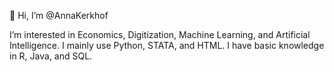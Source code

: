 👋 Hi, I’m @AnnaKerkhof

I’m interested in Economics, Digitization, Machine Learning, and Artificial Intelligence. 
I mainly use Python, STATA, and HTML. I have basic knowledge in R, Java, and SQL.  
